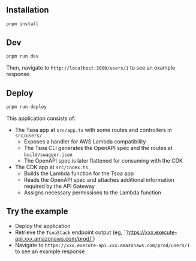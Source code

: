 #

## Installation

```sh
pnpm install
```

## Dev

```sh
pnpm run dev
```

Then, navigate to `http://localhost:3000/users/1` to see an example response.

## Deploy

```sh
pnpm run deploy
```

This application consists of:

- The Tsoa app at `src/app.ts` with some routes and controllers in `src/users/`
  - Exposes a handler for AWS Lambda compatibility
  - The Tsoa CLI generates the OpenAPI spec and the routes at `build/swagger.json`
  - The OpenAPI spec is later flattened for consuming with the CDK
- The CDK app at `src/index.ts`
  - Builds the Lambda function for the Tsoa app
  - Reads the OpenAPI spec and attaches additional information required by the API Gateway
  - Assigns necessary permissions to the Lambda function

## Try the example

- Deploy the application
- Retrieve the `TsoaStack` endpoint output (eg, ``https://xxx.execute-api.xxx.amazonaws.com/prod/`)
- Navigate to `https://xxx.execute-api.xxx.amazonaws.com/prod/users/1` to see an example response
